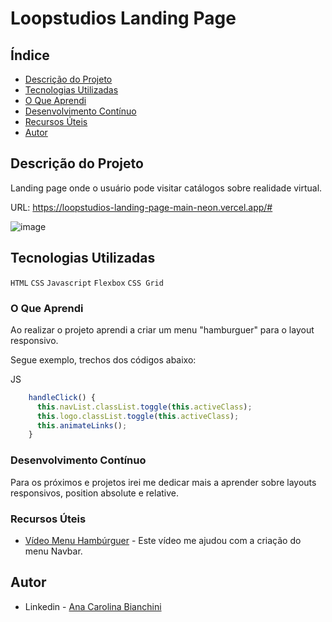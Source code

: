 <h1>Loopstudios Landing Page</h1>

## Índice

- [Descrição do Projeto](#descrição-do-projeto)
- [Tecnologias Utilizadas](#tecnologias-utilizadas)
- [O Que Aprendi](#o-que-aprendi)
- [Desenvolvimento Contínuo](#desenvolvimento-contínuo)
- [Recursos Úteis](#recursos-úteis)
- [Autor](#autor)

## Descrição do Projeto 

Landing page onde o usuário pode visitar catálogos sobre realidade virtual.

URL: https://loopstudios-landing-page-main-neon.vercel.app/#

![image](https://user-images.githubusercontent.com/122060348/229753718-12caa67d-b364-4222-a67c-90b3795ca8d7.png)

## Tecnologias Utilizadas

`HTML`
`CSS`
`Javascript`
`Flexbox`
`CSS Grid`

### O Que Aprendi

Ao realizar o projeto aprendi a criar um menu "hamburguer" para o layout responsivo.

Segue exemplo, trechos dos códigos abaixo: 

JS
```js
    handleClick() {
      this.navList.classList.toggle(this.activeClass);
      this.logo.classList.toggle(this.activeClass);
      this.animateLinks();
    }
```

### Desenvolvimento Contínuo

Para os próximos e projetos irei me dedicar mais a aprender sobre layouts responsivos, position absolute e relative.

### Recursos Úteis

- [Vídeo Menu Hambúrguer](https://youtu.be/bHRXRYTppHM) - Este vídeo me ajudou com a criação do menu Navbar.

## Autor

- Linkedin - [Ana Carolina Bianchini](https://www.linkedin.com/in/ana-carolina-bianchini-desenvolvedora-front-end/)
